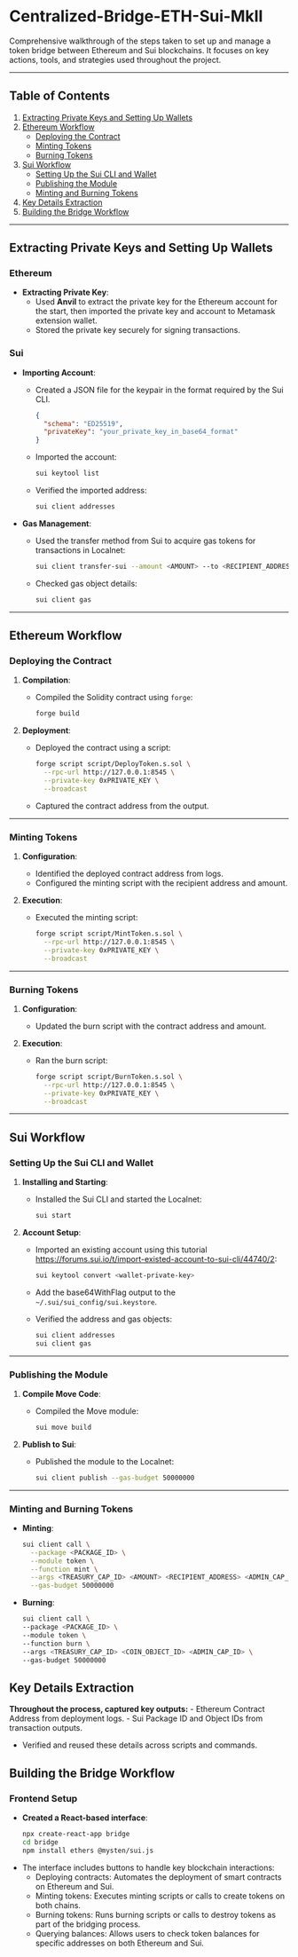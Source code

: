 # Centralized-Bridge-ETH-Sui-MkII

Comprehensive walkthrough of the steps taken to set up and manage a token bridge between Ethereum and Sui blockchains. It focuses on key actions, tools, and strategies used throughout the project.

---

## Table of Contents
1. [Extracting Private Keys and Setting Up Wallets](#extracting-private-keys-and-setting-up-wallets)
2. [Ethereum Workflow](#ethereum-workflow)
   - [Deploying the Contract](#deploying-the-contract)
   - [Minting Tokens](#minting-tokens)
   - [Burning Tokens](#burning-tokens)
3. [Sui Workflow](#sui-workflow)
   - [Setting Up the Sui CLI and Wallet](#setting-up-the-sui-cli-and-wallet)
   - [Publishing the Module](#publishing-the-module)
   - [Minting and Burning Tokens](#minting-and-burning-tokens)
4. [Key Details Extraction](#key-details-extraction)
5. [Building the Bridge Workflow](#building-the-bridge-workflow)

---

## Extracting Private Keys and Setting Up Wallets

### Ethereum

- **Extracting Private Key**:
  - Used **Anvil** to extract the private key for the Ethereum account for the start, then imported the private key and account to Metamask extension wallet.
  - Stored the private key securely for signing transactions.

### Sui

- **Importing Account**:
  - Created a JSON file for the keypair in the format required by the Sui CLI.
    ```json
    {
      "schema": "ED25519",
      "privateKey": "your_private_key_in_base64_format"
    }
    ```
  - Imported the account:
    ```bash
    sui keytool list
    ```
  - Verified the imported address:
    ```bash
    sui client addresses
    ```

- **Gas Management**:
  - Used the transfer method from Sui to acquire gas tokens for transactions in Localnet:
    ```bash
    sui client transfer-sui --amount <AMOUNT> --to <RECIPIENT_ADDRESS> --gas-budget <GAS_BUDGET>
    ```
  - Checked gas object details:
    ```bash
    sui client gas
    ```

---

## Ethereum Workflow

### Deploying the Contract

1. **Compilation**:
   - Compiled the Solidity contract using `forge`:
     ```bash
     forge build
     ```

2. **Deployment**:
   - Deployed the contract using a script:
     ```bash
     forge script script/DeployToken.s.sol \
       --rpc-url http://127.0.0.1:8545 \
       --private-key 0xPRIVATE_KEY \
       --broadcast
     ```
   - Captured the contract address from the output.

---

### Minting Tokens

1. **Configuration**:
   - Identified the deployed contract address from logs.
   - Configured the minting script with the recipient address and amount.

2. **Execution**:
   - Executed the minting script:
     ```bash
     forge script script/MintToken.s.sol \
       --rpc-url http://127.0.0.1:8545 \
       --private-key 0xPRIVATE_KEY \
       --broadcast
     ```

---

### Burning Tokens

1. **Configuration**:
   - Updated the burn script with the contract address and amount.

2. **Execution**:
   - Ran the burn script:
     ```bash
     forge script script/BurnToken.s.sol \
       --rpc-url http://127.0.0.1:8545 \
       --private-key 0xPRIVATE_KEY \
       --broadcast
     ```

---

## Sui Workflow

### Setting Up the Sui CLI and Wallet

1. **Installing and Starting**:
   - Installed the Sui CLI and started the Localnet:
     ```bash
     sui start
     ```

2. **Account Setup**:
   - Imported an existing account using this tutorial https://forums.sui.io/t/import-existed-account-to-sui-cli/44740/2:
     ```bash
     sui keytool convert <wallet-private-key>
     ```
   - Add the base64WithFlag output to the `~/.sui/sui_config/sui.keystore`.
   
   - Verified the address and gas objects:
     ```bash
     sui client addresses
     sui client gas
     ```

---

### Publishing the Module

1. **Compile Move Code**:
   - Compiled the Move module:
     ```bash
     sui move build
     ```

2. **Publish to Sui**:
   - Published the module to the Localnet:
     ```bash
     sui client publish --gas-budget 50000000
     ```

---

### Minting and Burning Tokens

- **Minting**:
  ```bash
  sui client call \
    --package <PACKAGE_ID> \
    --module token \
    --function mint \
    --args <TREASURY_CAP_ID> <AMOUNT> <RECIPIENT_ADDRESS> <ADMIN_CAP_ID> \
    --gas-budget 50000000
  ```

- **Burning**:
  ```bash
  sui client call \
  --package <PACKAGE_ID> \
  --module token \
  --function burn \
  --args <TREASURY_CAP_ID> <COIN_OBJECT_ID> <ADMIN_CAP_ID> \
  --gas-budget 50000000
  ```

## Key Details Extraction
  **Throughout the process, captured key outputs:**
    - Ethereum Contract Address from deployment logs.
    - Sui Package ID and Object IDs from transaction outputs.
  - Verified and reused these details across scripts and commands.

## Building the Bridge Workflow

### Frontend Setup
- **Created a React-based interface**:
  ```bash
  npx create-react-app bridge
  cd bridge
  npm install ethers @mysten/sui.js
  ```
- The interface includes buttons to handle key blockchain interactions:
  - Deploying contracts: Automates the deployment of smart contracts on Ethereum and Sui.
  - Minting tokens: Executes minting scripts or calls to create tokens on both chains.
  - Burning tokens: Runs burning scripts or calls to destroy tokens as part of the bridging process.
  - Querying balances: Allows users to check token balances for specific addresses on both Ethereum and Sui.